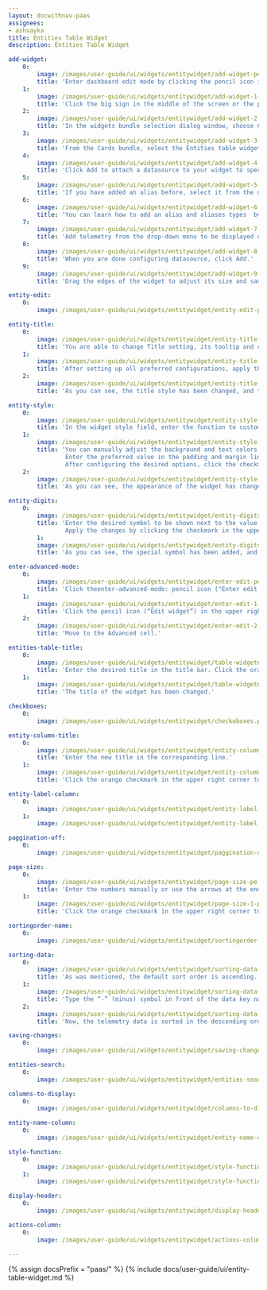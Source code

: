 ```yaml
---
layout: docwithnav-paas
assignees:
- ashvayka 
title: Entities Table Widget
description: Entities Table Widget

add-widget:
    0:
        image: /images/user-guide/ui/widgets/entitywidget/add-widget-pe.png
        title: 'Enter dashboard edit mode by clicking the pencil icon in the lower right corner of the screen.'
    1:
        image: /images/user-guide/ui/widgets/entitywidget/add-widget-1-pe.png
        title: 'Click the big sign in the middle of the screen or the plus icon ("Add new widget") in the lower right corner of the screen. From the drop-up menu, select Create new widget.'
    2:
        image: /images/user-guide/ui/widgets/entitywidget/add-widget-2-pe.png
        title: 'In the widgets bundle selection dialog window, choose Cards.'
    3:
        image: /images/user-guide/ui/widgets/entitywidget/add-widget-3-pe.png
        title: 'From the Cards bundle, select the Entities table widget.'
    4:
        image: /images/user-guide/ui/widgets/entitywidget/add-widget-4-pe.png
        title: 'Click Add to attach a datasource to your widget to specify entity from which we will receive telemetry data.'
    5:
        image: /images/user-guide/ui/widgets/entitywidget/add-widget-5-pe.png
        title: 'If you have added an alias before, select it from the drop-down menu. If not, click "Create a new one!".'
    6:
        image: /images/user-guide/ui/widgets/entitywidget/add-widget-6-pe.png
        title: 'You can learn how to add an alias and aliases types  by following the link below the screenshots section. After configuring the alias settings, click Add.'
    7:
        image: /images/user-guide/ui/widgets/entitywidget/add-widget-7-pe.png
        title: 'Add telemetry from the drop-down menu to be displayed on the widget.'
    8:
        image: /images/user-guide/ui/widgets/entitywidget/add-widget-8-pe.png
        title: 'When you are done configuring datasource, click Add.'
    9:
        image: /images/user-guide/ui/widgets/entitywidget/add-widget-9-pe.png
        title: 'Drag the edges of the widget to adjust its size and save all applied changes by clicking the checkmark in the lower right corner of the screen.'

entity-edit:
    0:
        image: /images/user-guide/ui/widgets/entitywidget/entity-edit-pe.png

entity-title:
    0:
        image: /images/user-guide/ui/widgets/entitywidget/entity-title-pe.png
        title: 'You are able to change Title setting, its tooltip and customize title style. In addition, you can add an icon and adjust its settings.'
    1:
        image: /images/user-guide/ui/widgets/entitywidget/entity-title-1-pe.png
        title: 'After setting up all preferred configurations, apply the changes by clicking the checkmark in the upper right corner of the screen.'
    2:
        image: /images/user-guide/ui/widgets/entitywidget/entity-title-2-pe.png
        title: 'As you can see, the title style has been changed, and the custom has been added icon next to it. To save all applied changes, click the checkmark in the lower right corner of the screen.'

entity-style:
    0:
        image: /images/user-guide/ui/widgets/entitywidget/entity-style-pe.png
        title: 'In the widget style field, enter the function to customize the appearance of the widget.'
    1:
        image: /images/user-guide/ui/widgets/entitywidget/entity-style-1-pe.png
        title: 'You can manually adjust the background and text colors by clicking the corresponding circles and moving sliders to select the color you want.
                Enter the preferred value in the padding and margin lines.
                After configuring the desired options, click the checkmark in the upper right corner of the screen.'
    2:
        image: /images/user-guide/ui/widgets/entitywidget/entity-style-2-pe.png
        title: 'As you can see, the appearance of the widget has changed. To save all applied changes, click the checkmark in the lower right corner of the screen.'

entity-digits:
    0:
        image: /images/user-guide/ui/widgets/entitywidget/entity-digits-pe.png
        title: 'Enter the desired symbol to be shown next to the value. Enter the number of the digits to be displayed after the floating point number.
                Apply the changes by clicking the checkmark in the upper right corner of the screen.'
        1:
        image: /images/user-guide/ui/widgets/entitywidget/entity-digits-1-pe.png
        title: 'As you can see, the special symbol has been added, and the number of digits has been changed.'

enter-advanced-mode:
    0:
        image: /images/user-guide/ui/widgets/entitywidget/enter-edit-pe.png
        title: 'Click theenter-advanced-mode: pencil icon ("Enter edit mode") in the lower right corner of the screen.'
    1:
        image: /images/user-guide/ui/widgets/entitywidget/enter-edit-1-pe.png
        title: 'Click the pencil icon (“Edit widget”) in the upper right corner of the Entity Table widget itself.'
    2:
        image: /images/user-guide/ui/widgets/entitywidget/enter-edit-2-pe.png
        title: 'Move to the Advanced cell.'

entities-table-title:
    0:
        image: /images/user-guide/ui/widgets/entitywidget/table-widgetname-advncd-pe.png
        title: 'Enter the desired title in the title bar. Click the orange checkmark in the upper right corner.'
    1:
        image: /images/user-guide/ui/widgets/entitywidget/table-widgetname-advncd-1-pe.png
        title: 'The title of the widget has been changed.'

checkboxes:
    0:
        image: /images/user-guide/ui/widgets/entitywidget/checkoboxes.png

entity-column-title:
    0:
        image: /images/user-guide/ui/widgets/entitywidget/entity-column-title-pe.png
        title: 'Enter the new title in the corresponding line.'
    1:
        image: /images/user-guide/ui/widgets/entitywidget/entity-column-title-1-pe.png
        title: 'Click the orange checkmark in the upper right corner to apply changes. An entity column title has been changed.'

entity-label-column:
    0:
        image: /images/user-guide/ui/widgets/entitywidget/entity-label-column-pe.png
    1:
        image: /images/user-guide/ui/widgets/entitywidget/entity-label-column-1-pe.png

paggination-off:
    0:
        image: /images/user-guide/ui/widgets/entitywidget/paggination-off.png

page-size:
    0:
        image: /images/user-guide/ui/widgets/entitywidget/page-size-pe.png
        title: 'Enter the numbers manually or use the arrows at the end of the line.'
    1:
        image: /images/user-guide/ui/widgets/entitywidget/page-size-1-pe.png
        title: 'Click the orange checkmark in the upper right corner to apply the changes. The page will now have the desired number of items as shown in our table widget.'

sortingorder-name:
    0:
        image: /images/user-guide/ui/widgets/entitywidget/sortingorder-name-pe.png

sorting-data:
    0:
        image: /images/user-guide/ui/widgets/entitywidget/sorting-data-pe.png
        title: 'As was mentioned, the default sort order is ascending.'
    1:
        image: /images/user-guide/ui/widgets/entitywidget/sorting-data-1-pe.png
        title: 'Type the “-” (minus) symbol in front of the data key name in the Default sort order line. Click the orange checkmark in the upper right corner to apply the changes'
    2:
        image: /images/user-guide/ui/widgets/entitywidget/sorting-data-2-pe.png
        title: 'Now, the telemetry data is sorted in the descending order we needed.'

saving-changes:
    0:
        image: /images/user-guide/ui/widgets/entitywidget/saving-changes-pe.png

entities-search:
    0:
        image: /images/user-guide/ui/widgets/entitywidget/entities-search-pe.png

columns-to-display:
    0:
        image: /images/user-guide/ui/widgets/entitywidget/columns-to-display-pe.png

entity-name-column:
    0:
        image: /images/user-guide/ui/widgets/entitywidget/entity-name-column-pe.png

style-function:
    0:
        image: /images/user-guide/ui/widgets/entitywidget/style-function-pe.png
    1:
        image: /images/user-guide/ui/widgets/entitywidget/style-function-1-pe.png

display-header:
    0:
        image: /images/user-guide/ui/widgets/entitywidget/display-header-pe.png

actions-column:
    0:
        image: /images/user-guide/ui/widgets/entitywidget/actions-column-pe.png

---
```


{% assign docsPrefix = "paas/" %}
{% include docs/user-guide/ui/entity-table-widget.md %}